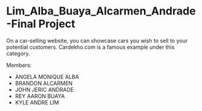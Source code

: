# Lim_Alba_Buaya_Alcarmen_Andrade-Final Project
 On a car-selling website, you can showcase cars you wish to sell to your potential customers. Cardekho.com is a famous example under this category.

 Members:
- ANGELA MONIQUE ALBA
- BRANDON ALCARMEN
- JOHN JERIC ANDRADE
- REY AARON BUAYA
- KYLE ANDRE LIM
